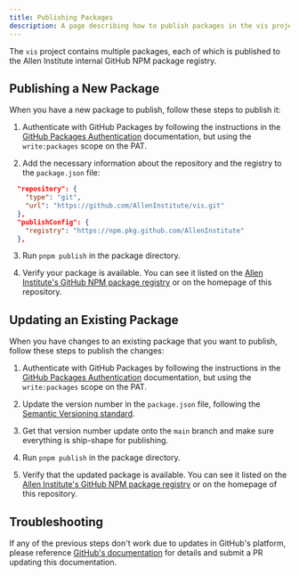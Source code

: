 ```yaml
---
title: Publishing Packages
description: A page describing how to publish packages in the vis project. 
---
```


The `vis` project contains multiple packages, each of which is published to the Allen Institute internal GitHub NPM package registry.

## Publishing a New Package

When you have a new package to publish, follow these steps to publish it:

1. Authenticate with GitHub Packages by following the instructions in the [GitHub Packages Authentication](../../getting-started/authenticating) documentation, but using the `write:packages` scope on the PAT.

2. Add the necessary information about the repository and the registry to the `package.json` file:

```json
  "repository": {
    "type": "git",
    "url": "https://github.com/AllenInstitute/vis.git"
  },
  "publishConfig": {
    "registry": "https://npm.pkg.github.com/AllenInstitute"
  },
```

3. Run `pnpm publish` in the package directory.

4. Verify your package is available. You can see it listed on the [Allen Institute's GitHub NPM package registry](https://github.com/orgs/AllenInstitute/packages) or on the homepage of this repository.

## Updating an Existing Package

When you have changes to an existing package that you want to publish, follow these steps to publish the changes:

1. Authenticate with GitHub Packages by following the instructions in the [GitHub Packages Authentication](../../getting-started/authenticating) documentation, but using the `write:packages` scope on the PAT.

2. Update the version number in the `package.json` file, following the [Semantic Versioning standard](https://semver.org/).

3. Get that version number update onto the `main` branch and make sure everything is ship-shape for publishing.

4. Run `pnpm publish` in the package directory.

5. Verify that the updated package is available. You can see it listed on the [Allen Institute's GitHub NPM package registry](https://github.com/orgs/AllenInstitute/packages) or on the homepage of this repository.

## Troubleshooting

If any of the previous steps don't work due to updates in GitHub's platform, please reference [GitHub's documentation](https://docs.github.com/en/packages/working-with-a-github-packages-registry/working-with-the-npm-registry) for details and submit a PR updating this documentation.
